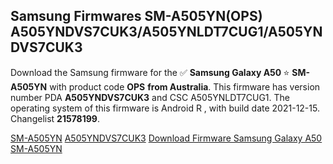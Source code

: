<h2>Samsung Firmwares SM-A505YN(OPS) A505YNDVS7CUK3/A505YNLDT7CUG1/A505YNDVS7CUK3</h2>
Download the Samsung firmware for the ✅ <strong>Samsung Galaxy A50 </strong> ⭐ <strong>SM-A505YN</strong> with product code <strong>OPS</strong> <strong> from Australia</strong>. This firmware has version number PDA <strong>A505YNDVS7CUK3</strong> and CSC A505YNLDT7CUG1. The operating system of this firmware is Android R , with build date 2021-12-15. Changelist <strong>21578199</strong>.


[SM-A505YN](https://samfirm.shop/samsung/model/SM-A505YN)
[A505YNDVS7CUK3](https://samfirm.shop/samsung/pda/A505YNDVS7CUK3)
[Download Firmware Samsung Galaxy A50 SM-A505YN](https://samfirm.shop/samsung/firmware/482571)
